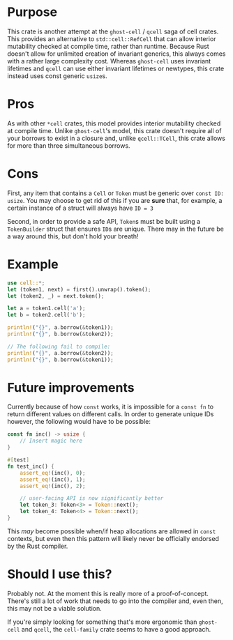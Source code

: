 # Purpose
This crate is another attempt at the `ghost-cell` / `qcell` saga of cell crates. This provides
an alternative to `std::cell::RefCell` that can allow interior mutability checked at compile
time, rather than runtime. Because Rust doesn't allow for unlimited creation of invariant
generics, this always comes with a rather large complexity cost. Whereas `ghost-cell` uses
invariant lifetimes and `qcell` can use either invariant lifetimes or newtypes, this crate
instead uses const generic `usize`s.

# Pros
As with other `*cell` crates, this model provides interior mutability checked at compile time.
Unlike `ghost-cell`'s model,  this crate doesn't require all of your borrows to exist in a
closure and, unlike `qcell::TCell`, this crate allows for more than three simultaneous borrows.

# Cons

First, any item that contains a `Cell` or `Token` must be generic over `const ID: usize`. You
may choose to get rid of this if you are **sure** that, for example, a certain instance of a
struct will always have `ID = 3`

Second, in order to provide a safe API, `Token`s must be built using a `TokenBuilder` struct
that ensures `ID`s are unique. There may in the future be a way around this, but don't hold
your breath!

# Example
```rust
use cell::*;
let (token1, next) = first().unwrap().token();
let (token2, _) = next.token();

let a = token1.cell('a');
let b = token2.cell('b');

println!("{}", a.borrow(&token1));
println!("{}", b.borrow(&token2));

// The following fail to compile:
println!("{}", a.borrow(&token2));
println!("{}", b.borrow(&token1));
```

# Future improvements
Currently because of how `const` works, it is impossible for a `const fn` to return different
values on different calls. In order to generate unique IDs however, the following would have to
be possible:

```rust
const fn inc() -> usize {
    // Insert magic here
}

#[test]
fn test_inc() {
    assert_eq!(inc(), 0);
    assert_eq!(inc(), 1);
    assert_eq!(inc(), 2);

    // user-facing API is now significantly better
    let token_3: Token<3> = Token::next();
    let token_4: Token<4> = Token::next();
}
```

This *may* become possible when/if heap allocations are allowed in `const` contexts, but even
then this pattern will likely never be officially endorsed by the Rust compiler.

# Should I use this? 
Probably not. At the moment this is really more of a proof-of-concept. There's still a lot of
work that needs to go into the compiler and, even then, this may not be a viable solution.

If you're simply looking for something that's more ergonomic than `ghost-cell` and `qcell`, the
`cell-family` crate seems to have a good approach.
